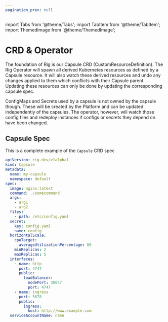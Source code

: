 ```yaml
---
pagination_prev: null
---
```


import Tabs from '@theme/Tabs';
import TabItem from '@theme/TabItem';
import ThemedImage from '@theme/ThemedImage';

# CRD & Operator

The foundation of Rig is our Capsule CRD (CustomResourceDefinition). The Rig Operator will spawn all derived Kubernetes resources as defined by a Capsule resource. It will also watch these derived resources and undo any changes applied to them which conflicts with their Capsule parent. Updating these resources can only be done by updating the corresponding capsule spec.

ConfigMaps and Secrets used by a capsule is not owned by the capsule though. These will be created by the Platform and can be updated independently of the capsules. The operator, however, will watch those config files and redeploy instances if configs or secrets they depend on have been changed.

## Capsule Spec

This is a complete example of the `Capsule` CRD spec

```yaml
apiVersion: rig.dev/v1alpha1
kind: Capsule
metadata:
  name: my-capsule
  namespace: default
spec:
  image: nginx:latest
  command: ./somecommand
  args:
    - arg1
    - arg2
  files:
    - path: /etc/config.yaml
  secret:
    key: config.yaml
    name: config
  horizontalScale:
    cpuTarget:
      averageUtilizationPercentage: 80
    minReplicas: 2
    maxReplicas: 5
  interfaces:
    - name: http
      port: 4747
      public:
        loadBalancer:
          nodePort: 30047
          port: 4747
    - name: ingress
      port: 5678
      public:
        ingress:
          host: http://www.example.com
  serviceAccountName: name
```
